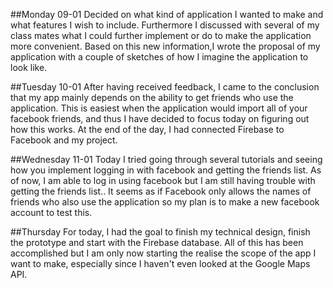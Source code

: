 ##Monday 09-01
Decided on what kind of application I wanted to make and what features I wish to include. Furthermore I discussed with several of my
class mates what I could further implement or do to make the application more convenient. Based on this new information,I wrote the
proposal of my application with a couple of sketches of how I imagine the application to look like.

##Tuesday 10-01
After having received feedback, I came to the conclusion that my app mainly depends on the ability to get friends who use the application.
This is easiest when the application would import all of your facebook friends, and thus I have decided to focus today on figuring out how 
this works. At the end of the day, I had connected Firebase to Facebook and my project.

##Wednesday 11-01
Today I tried going through several tutorials and seeing how you implement logging in with facebook and getting the friends list. As of 
now, I am able to log in using facebook but I am still having trouble with getting the friends list.. It seems as if Facebook only allows
the names of friends who also use the application so my plan is to make a new facebook account to test this.

##Thursday
For today, I had the goal to finish my technical design, finish the prototype and start with the Firebase database. All of this has been accomplished but I am only now starting the realise the scope of the app I want to make, especially since I haven't even looked at the Google Maps API.
